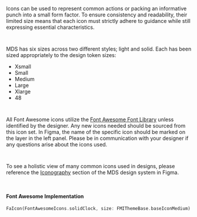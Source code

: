 Icons can be used to represent common actions or packing an informative punch into a small form factor. To ensure consistency and readability, their limited size means that each icon must strictly adhere to guidance while still expressing essential characteristics. 

`  ` 

 
MDS has six sizes across two different styles; light and solid. Each has been sized appropriately to the design token sizes: 

* Xsmall 
* Small 
* Medium 
* Large 
* Xlarge 
* 48 

`  `  

 

All Font Awesome icons utilize the [Font Awesome Font Library](https://fontawesome.com/search) unless identified by the designer. Any new icons needed should be sourced from this icon set. In Figma, the name of the specific icon should be marked on the layer in the left panel. Please be in communication with your designer if any questions arise about the icons used. 

`  `  

 

To see a holistic view of many common icons used in designs, please reference the [Iconography](https://www.figma.com/file/TN3spserGlpzL1SThq1uOW/Mineral-Design-System?type=design&node-id=49823-12141&mode=design) section of the MDS design system in Figma. 

`  ` 


#### Font Awesome Implementation

```dart
FaIcon(FontAwesomeIcons.solidClock, size: FMIThemeBase.baseIconMedium)
```
